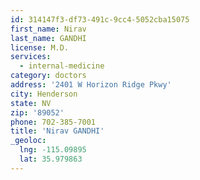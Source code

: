 ```yaml
---
id: 314147f3-df73-491c-9cc4-5052cba15075
first_name: Nirav
last_name: GANDHI
license: M.D.
services:
  - internal-medicine
category: doctors
address: '2401 W Horizon Ridge Pkwy'
city: Henderson
state: NV
zip: '89052'
phone: 702-385-7001
title: 'Nirav GANDHI'
_geoloc:
  lng: -115.09895
  lat: 35.979863
---
```

